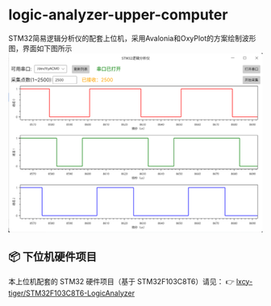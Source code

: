 # logic-analyzer-upper-computer
STM32简易逻辑分析仪的配套上位机，采用Avalonia和OxyPlot的方案绘制波形图，界面如下图所示
![上位机界面](images/上位机演示.png)
## 📦 下位机硬件项目

本上位机配套的 STM32 硬件项目（基于 STM32F103C8T6）请见：
👉 [lxcy-tiger/STM32F103C8T6-LogicAnalyzer](https://github.com/lxcy-tiger/STM32F103C8T6-LogicAnalyzer)